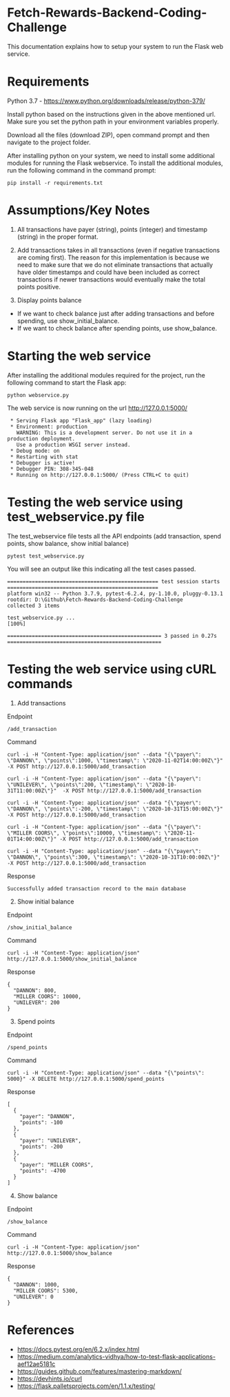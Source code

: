# Fetch-Rewards-Backend-Coding-Challenge

This documentation explains how to setup your system to run the Flask web service. 

# Requirements

Python 3.7 - https://www.python.org/downloads/release/python-379/

Install python based on the instructions given in the above mentioned url. Make sure you set the python path in your environment variables properly. 

Download all the files (download ZIP), open command prompt and then navigate to the project folder.

After installing python on your system, we need to install some additional modules for running the Flask webservice. To install the additional modules, run the following command in the command prompt: 

```
pip install -r requirements.txt
```

# Assumptions/Key Notes 

1. All transactions have payer (string), points (integer) and timestamp (string) in the proper format. 

2. Add transactions takes in all transactions (even if negative transactions are coming first). The reason for this implementation is because we need to make sure that we do not eliminate transactions that actually have older timestamps and could have been included as correct transactions if newer transactions would eventually make the total points positive. 

3. Display points balance
  - If we want to check balance just after adding transactions and before spending, use show_initial_balance.
  - If we want to check balance after spending points, use show_balance.
  
# Starting the web service

After installing the additional modules required for the project, run the following command to start the Flask app:

```
python webservice.py
```

The web service is now running on the url http://127.0.0.1:5000/ 

```
 * Serving Flask app "Flask_app" (lazy loading)
 * Environment: production
   WARNING: This is a development server. Do not use it in a production deployment.
   Use a production WSGI server instead.
 * Debug mode: on
 * Restarting with stat
 * Debugger is active!
 * Debugger PIN: 308-345-048
 * Running on http://127.0.0.1:5000/ (Press CTRL+C to quit)
 ```

# Testing the web service using test_webservice.py file

The test_webservice file tests all the API endpoints (add transaction, spend points, show balance, show initial balance)

```
pytest test_webservice.py
```

You will see an output like this indicating all the test cases passed. 

```
================================================= test session starts =================================================
platform win32 -- Python 3.7.9, pytest-6.2.4, py-1.10.0, pluggy-0.13.1
rootdir: D:\Github\Fetch-Rewards-Backend-Coding-Challenge
collected 3 items

test_webservice.py ...                                                                                           [100%]

================================================== 3 passed in 0.27s ==================================================
```

# Testing the web service using cURL commands

1. Add transactions 

Endpoint

```
/add_transaction
```

Command

```
curl -i -H "Content-Type: application/json" --data "{\"payer\": \"DANNON\", \"points\":1000, \"timestamp\": \"2020-11-02T14:00:00Z\"}" -X POST http://127.0.0.1:5000/add_transaction
```
```
curl -i -H "Content-Type: application/json" --data "{\"payer\": \"UNILEVER\", \"points\":200, \"timestamp\": \"2020-10-31T11:00:00Z\"}"  -X POST http://127.0.0.1:5000/add_transaction
```
```
curl -i -H "Content-Type: application/json" --data "{\"payer\": \"DANNON\", \"points\":-200, \"timestamp\": \"2020-10-31T15:00:00Z\"}" -X POST http://127.0.0.1:5000/add_transaction
```
```
curl -i -H "Content-Type: application/json" --data "{\"payer\": \"MILLER COORS\", \"points\":10000, \"timestamp\": \"2020-11-01T14:00:00Z\"}" -X POST http://127.0.0.1:5000/add_transaction
```
```
curl -i -H "Content-Type: application/json" --data "{\"payer\": \"DANNON\", \"points\":300, \"timestamp\": \"2020-10-31T10:00:00Z\"}" -X POST http://127.0.0.1:5000/add_transaction
```

Response

```
Successfully added transaction record to the main database
```

2. Show initial balance

Endpoint

```
/show_initial_balance
```

Command

```
curl -i -H "Content-Type: application/json" http://127.0.0.1:5000/show_initial_balance
```

Response

```
{
  "DANNON": 800,
  "MILLER COORS": 10000,
  "UNILEVER": 200
}
```

3. Spend points

Endpoint

```
/spend_points
```

Command

```
curl -i -H "Content-Type: application/json" --data "{\"points\": 5000}" -X DELETE http://127.0.0.1:5000/spend_points
```

Response

```
[
  {
    "payer": "DANNON",
    "points": -100
  },
  {
    "payer": "UNILEVER",
    "points": -200
  },
  {
    "payer": "MILLER COORS",
    "points": -4700
  }
]
```

4. Show balance

Endpoint

```
/show_balance
```

Command

```
curl -i -H "Content-Type: application/json" http://127.0.0.1:5000/show_balance
```

Response

```
{
  "DANNON": 1000,
  "MILLER COORS": 5300,
  "UNILEVER": 0
}
```

# References

- https://docs.pytest.org/en/6.2.x/index.html
- https://medium.com/analytics-vidhya/how-to-test-flask-applications-aef12ae5181c
- https://guides.github.com/features/mastering-markdown/
- https://devhints.io/curl
- https://flask.palletsprojects.com/en/1.1.x/testing/
